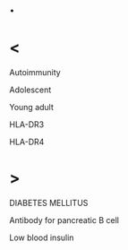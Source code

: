 # .

# <

Autoimmunity

Adolescent

Young adult

HLA-DR3

HLA-DR4

# >

DIABETES MELLITUS

Antibody for pancreatic B cell

Low blood insulin
